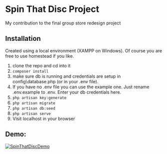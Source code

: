 # Spin That Disc Project

My contribution to the final group store redesign project

## Installation

Created using a local environment (XAMPP on Windows). Of course you are free to use homestead if you like.

1. clone the repo and cd into it
1. `composer install`
1. make sure db is running and credentials are setup in config\database.php (or in your .env file).
1. If you have no .env file you can use the example one. Just rename .env.example to .env. Enter your db credentials here.
1. `php artisan key:generate`
1. `php artisan migrate`
1. `php artisan db:seed`
1. `php artisan serve`
1. Visit localhost in your browser

## Demo:
[![SpinThatDiscDemo](https://img.youtube.com/vi/HJW-oESZhUA/0.jpg)](https://www.youtube.com/watch?v=HJW-oESZhUA)
